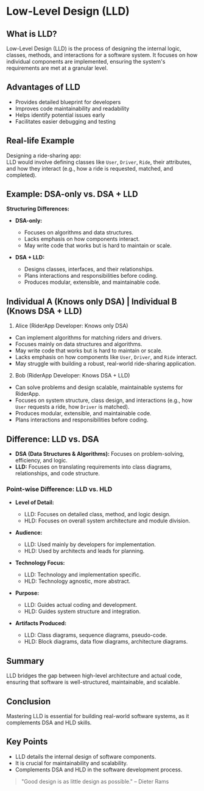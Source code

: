 # Low-Level Design (LLD)

## What is LLD?
Low-Level Design (LLD) is the process of designing the internal logic, classes, methods, and interactions for a software system. It focuses on how individual components are implemented, ensuring the system's requirements are met at a granular level.

## Advantages of LLD
- Provides detailed blueprint for developers
- Improves code maintainability and readability
- Helps identify potential issues early
- Facilitates easier debugging and testing

## Real-life Example
Designing a ride-sharing app:  
LLD would involve defining classes like `User`, `Driver`, `Ride`, their attributes, and how they interact (e.g., how a ride is requested, matched, and completed).

## Example: DSA-only vs. DSA + LLD

**Structuring Differences:**

- **DSA-only:**  
    - Focuses on algorithms and data structures.
    - Lacks emphasis on how components interact.
    - May write code that works but is hard to maintain or scale.

- **DSA + LLD:**  
    - Designs classes, interfaces, and their relationships.
    - Plans interactions and responsibilities before coding.
    - Produces modular, extensible, and maintainable code.

    
 ## Individual A (Knows only DSA) | Individual B (Knows DSA + LLD) 

 1. Alice (RiderApp Developer: Knows only DSA)
  - Can implement algorithms for matching riders and drivers. 
  - Focuses mainly on data structures and algorithms. 
  - May write code that works but is hard to maintain or scale. 
  - Lacks emphasis on how components like `User`, `Driver`, and `Ride` interact. 
  - May struggle with building a robust, real-world ride-sharing application. 

 2. Bob (RiderApp Developer: Knows DSA + LLD)  
  - Can solve problems and design scalable, maintainable systems for RiderApp. 
  - Focuses on system structure, class design, and interactions (e.g., how `User` requests a ride,   how `Driver` is matched). 
  - Produces modular, extensible, and maintainable code. 
  - Plans interactions and responsibilities before coding. <br>

## Difference: LLD vs. DSA

- **DSA (Data Structures & Algorithms):** Focuses on problem-solving, efficiency, and logic.
- **LLD:** Focuses on translating requirements into class diagrams, relationships, and code    structure.


### Point-wise Difference: LLD vs. HLD

- **Level of Detail:**
    - LLD: Focuses on detailed class, method, and logic design.
    - HLD: Focuses on overall system architecture and module division.

- **Audience:**
    - LLD: Used mainly by developers for implementation.
    - HLD: Used by architects and leads for planning.

- **Technology Focus:**
    - LLD: Technology and implementation specific.
    - HLD: Technology agnostic, more abstract.

- **Purpose:**
    - LLD: Guides actual coding and development.
    - HLD: Guides system structure and integration.

- **Artifacts Produced:**
    - LLD: Class diagrams, sequence diagrams, pseudo-code.
    - HLD: Block diagrams, data flow diagrams, architecture diagrams.

## Summary
LLD bridges the gap between high-level architecture and actual code, ensuring that software is well-structured, maintainable, and scalable.

## Conclusion
Mastering LLD is essential for building real-world software systems, as it complements DSA and HLD skills.

## Key Points
- LLD details the internal design of software components.
- It is crucial for maintainability and scalability.
- Complements DSA and HLD in the software development process.



> "Good design is as little design as possible." – Dieter Rams
